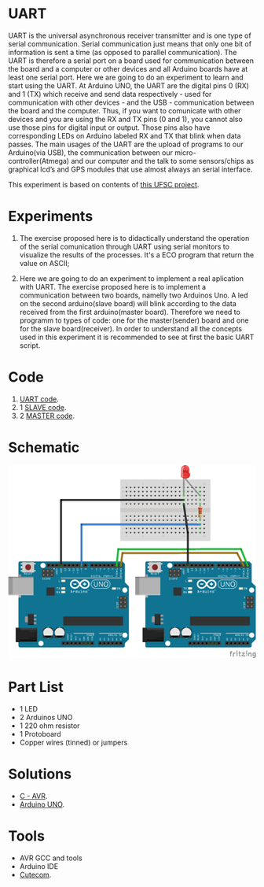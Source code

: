 # UART

UART is the universal asynchronous receiver transmitter and is one type of serial communication. Serial communication just means that only one bit of information is sent a time (as opposed to parallel communication). The UART is therefore a serial port on a board used for communication between the board and a computer or other devices and all Arduino boards have at least one serial port. Here we are going to do an experiment to learn and start using the UART. At Arduino UNO, the UART are the digital pins 0 (RX) and 1 (TX) which receive and send data respectively - used for communication with other devices - and the USB - communication between the board and the computer. Thus, if you want to comunicate with other devices and you are using the RX and TX pins (0 and 1), you cannot also use those pins for digital input or output. Those pins also have corresponding LEDs on Arduino labeled RX and TX that blink when data passes. The main usages of the UART are the upload of programs to our Arduino(via USB), the communication between our micro-controller(Atmega) and our computer and the talk to some sensors/chips as graphical lcd’s and GPS modules that use almost always an serial interface.

This experiment is based on contents of [this UFSC project](https://wiki.sj.ifsc.edu.br/wiki/index.php/Embedded_Systems_Experiments_for_the_Telecommunication_Engineering_Course).

# Experiments

1. The exercise proposed here is to didactically understand the operation of the serial comunication through UART using serial monitors to visualize the results of the processes. It's a ECO program that return the value on ASCII;

2. Here we are going to do an experiment to implement a real aplication with UART. The exercise proposed here is to implement a communication between two boards, namelly two Arduinos Uno. A led on the second arduino(slave board) will blink according to the data received from the first arduino(master board). Therefore we need to programm to types of code: one for the master(sender) board and one for the slave board(receiver). In order to understand all the concepts used in this experiment it is recommended to see at first the basic UART script.

# Code

1. [UART code](/UART/UART.ino).
2. 1 [SLAVE code](/UART_slave/UART_slave.ino).
2. 2 [MASTER code](/UART_master/UART_master.ino).

# Schematic

![Assembly](/Image/Uart_AVR.png)

# Part List

* 1 LED
* 2 Arduinos UNO
* 1 220 ohm resistor
* 1 Protoboard
* Copper wires (tinned) or jumpers

# Solutions

* [C - AVR](https://drive.google.com/file/d/0B_chZ-d1CkpCX1ZUU1VzWUFzbkU/view).
* [Arduino UNO](https://drive.google.com/file/d/0B_chZ-d1CkpCdE5EdkRuc1pwNEU/view).

# Tools

* AVR GCC and tools
* Arduino IDE
* [Cutecom](http://cutecom.sourceforge.net/).
